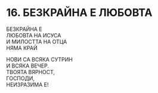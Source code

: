 # 16. БЕЗКРАЙНА Е ЛЮБОВТА  
  
БЕЗКРАЙНА Е  
ЛЮБОВТА НА ИСУСА  
И МИЛОСТТА НА ОТЦА  
НЯМА КРАЙ  
  
НОВИ СА ВСЯКА СУТРИН  
И ВСЯКА ВЕЧЕР.  
ТВОЯТА ВЯРНОСТ,  
ГОСПОДИ,  
НЕИЗРАЗИМА Е!  


<DownloadsButton pdf="/pdf/16-bezkrajna-e-lyobovta.pdf" />

<DownloadChordsButton pdf="/chords/16-bezkrajna-e-lyobovta_akord.pdf"/>
